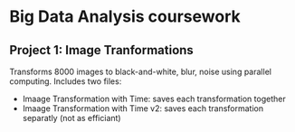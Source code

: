 # Big Data Analysis coursework

## Project 1: Image Tranformations
Transforms 8000 images to black-and-white, blur, noise using parallel computing.
Includes two files:
* Imaage Transformation with Time: saves each transformation together
* Imaage Transformation with Time v2: saves each transformation separatly (not as efficiant)
  
